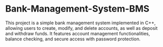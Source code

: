 # Bank-Management-System-BMS
This project is a simple bank management system implemented in C++, allowing users to create, modify, and delete accounts, as well as deposit and withdraw funds. It features account management functionalities, balance checking, and secure access with password protection.
